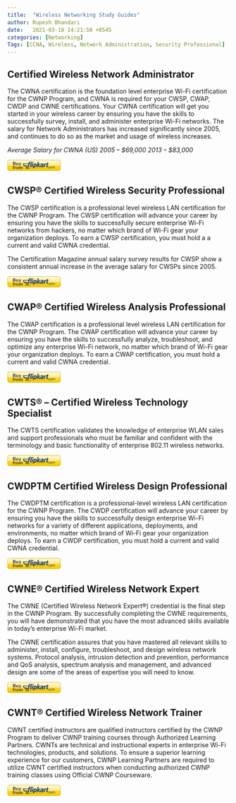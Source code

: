 ```yaml
---
title:  "Wireless Networking Study Guides"
author: Rupesh Bhandari
date:   2021-03-18 14:21:50 +0545
categories: [Networking] 
Tags: [CCNA, Wireless, Network Administration, Security Professional] 
---
```


## **Certified Wireless Network Administrator**
The CWNA certification is the foundation level enterprise Wi-Fi certification for the CWNP Program, and CWNA is required for your CWSP, CWAP, CWDP and CWNE certifications. Your CWNA certification will get you started in your wireless career by ensuring you have the skills to successfully survey, install, and administer enterprise Wi-Fi networks.  The salary for Network Administrators has increased significantly since 2005, and continues to do so as the market and usage of wireless increases.

*Average Salary for CWNA (US)
2005 – $69,000 2013 – $83,000*

[![Buy Button](/assets/img/buttons/flipkart.png)](https://www.flipkart.com/cwna/p/itmdapyddgmzhrfr)

## **CWSP® Certified Wireless Security Professional**

The CWSP certification is a professional level wireless LAN certification for the CWNP Program. The CWSP certification will advance your career by ensuring you have the skills to successfully secure enterprise Wi-Fi networks from hackers, no matter which brand of Wi-Fi gear your organization deploys. To earn a  CWSP certification, you must hold a a current and valid CWNA credential.

The Certification Magazine annual salary survey results for CWSP show a consistent annual increase in the average salary for CWSPs since 2005.

[![Buy Button](/assets/img/buttons/flipkart.png)](https://www.flipkart.com/cwsp/p/itmetjkahy4kbhaa)

## **CWAP® Certified Wireless Analysis Professional**

The CWAP certification is a professional level wireless LAN certification for the CWNP Program. The CWAP certification will advance your career by ensuring you have the skills to successfully analyze, troubleshoot, and optimize any enterprise Wi-Fi network, no matter which brand of Wi-Fi gear your organization deploys. To earn a CWAP certification, you must hold a current and valid CWNA credential.

[![FLipkart](/assets/img/buttons/flipkart.png)](https://www.flipkart.com/cwap-certified-wireless-analysis-professional-official-study-guide-exam-pwo-270/p/itmdfgy55z3n4m8x)

## **CWTS® – Certified Wireless Technology Specialist**

The CWTS certification validates the knowledge of enterprise WLAN sales and support professionals who must be familiar and confident with the terminology and basic functionality of enterprise 802.11 wireless networks.

[![FLipkart](/assets/img/buttons/flipkart.png)](https://www.flipkart.com/cwts-certified-wireless-technology-specialist-official-study-guide-2nd/p/itm5b489777135d4)

## **CWDPTM Certified Wireless Design Professional**

The CWDPTM certification is a professional-level wireless LAN certification for the CWNP Program. The CWDP certification will advance your career by ensuring you have the skills to successfully design enterprise Wi-Fi networks for a variety of different applications, deployments, and environments, no matter which brand of Wi-Fi gear your organization deploys. To earn a CWDP certification, you must hold a current and valid CWNA credential.

[![FLipkart](/assets/img/buttons/flipkart.png)](https://www.flipkart.com/)

## **CWNE®   Certified Wireless Network Expert**

The CWNE (Certified Wireless Network Expert®) credential is the final step in the CWNP Program. By successfully completing the CWNE requirements, you will have demonstrated that you have the most advanced skills available in today’s enterprise Wi-Fi market.

The CWNE certification assures that you have mastered all relevant skills to administer, install, configure, troubleshoot, and design wireless network systems. Protocol analysis, intrusion detection and prevention, performance and QoS analysis, spectrum analysis and management, and advanced design are some of the areas of expertise you will need to know.

[![FLipkart](/assets/img/buttons/flipkart.png)](https://www.flipkart.com/)

## **CWNT® Certified Wireless Network Trainer**

CWNT certified instructors are qualified instructors certified by the CWNP Program to deliver CWNP training courses through Authorized Learning Partners.  CWNTs are technical and instructional experts in enterprise Wi-Fi technologies, products, and solutions. To ensure a superior learning experience for our customers, CWNP Learning  Partners are required to utilize CWNT certified instructors when conducting authorized CWNP training classes using Official CWNP Courseware.

[![FLipkart](/assets/img/buttons/flipkart.png)](https://www.flipkart.com/)
